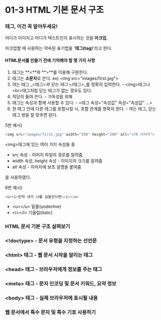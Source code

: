 # 01-3 HTML 기본 문서 구조

### 태그, 이건 꼭 알아두세요!

어디가 이미지고 어디가 텍스트인지 표시하는 것을 **마크업**,

마크업할 때 사용하는 약속된 표기법을 '**태그\(tag\)**'라고 한다.

#### HTML문서를 만들기 전에 기억해야 할 몇 가지 사항

1. 태그는 **&lt;**와 **&gt;**를 이용해 구분한다.
2. 태그는 **소문자**로 쓴다. ex\) &lt;img src="images/first.jpg"&gt;
3. 여는 태그 _&lt;태그&gt;_와 닫는 태그_ &lt;/태그&gt;_를 정확히 입력한다. - &lt;img&gt;태그나 &lt;br&gt;태그처럼 닫는 태그가 없는 경우도 있다.
4. 적당히 들여 쓴다. - 가독성을 위해
5. 태그는 속성과 함께 사용할 수 있다. - &lt;태그 속성="속성값" 속성="속성값" ...&gt;
6. 한 태그 안에 다른 태그를 포함시킬 시, 포함 관계를 명확히 한다. - 여는 태그, 닫는 태그 쌍을 잘 맞추면 된다.

5번 예시\)

```php
<img src="images/first.jpg" width="350" height="290" alt="시계 이미지">
```

&lt;img&gt;태그에 있는 여러 가지 속성들 중

* src 속성 - 이미지 파일의 경로를 알려줌
* width 속성, height 속성 - 이미지의 크기를 알려줌
* alt 속성 - 이미지에 보조 설명을 붙여줌

을 사용하였다.

6번 예시\)

```php
<u><i>만약 네가 나를 길들인다면</i></u>
```

* &lt;u&gt;&lt;/u&gt; 밑줄\(underline\)
* &lt;i&gt;&lt;/i&gt; 기울림\(italic\)

### HTML 문서 기본 구조 살펴보기

### &lt;!doctype&gt; - 문서 유형을 지정하는 선언문

### &lt;html&gt; 태그 - 웹 문서 시작을 알리는 태그

### &lt;head&gt; 태그 - 브라우저에게 정보를 주는 태그

### &lt;meta&gt; 태그 - 문자 인코딩 및 문서 키워드, 요약 정보

### &lt;body&gt; 태그 - 실제 브라우저에 표시될 내용

### 웹 문서에서 특수 문자 및 특수 기호 사용하기



